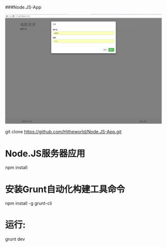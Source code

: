 ###Node.JS-App

![Alt text](./docs/index.png)

git clone https://github.com/Hitheworld/Node.JS-App.git

# Node.JS服务器应用

npm install 

# 安装Grunt自动化构建工具命令
npm install -g grunt-cli

# 运行:
grunt dev
